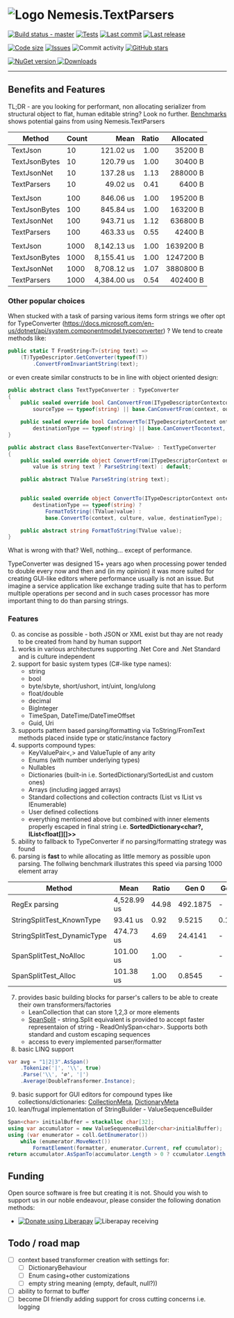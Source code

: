 ﻿# ![Logo](http://icons.iconarchive.com/icons/iconka/cat-commerce/64/review-icon.png) Nemesis.TextParsers

[![Build status - master](https://img.shields.io/appveyor/ci/Nemesis/nemesis-textparsers?style=flat-square)](https://ci.appveyor.com/project/Nemesis/nemesis-textparsers/branch/master)
[![Tests](https://img.shields.io/appveyor/tests/Nemesis/nemesis-textparsers?compact_message&style=flat-square)](https://ci.appveyor.com/project/Nemesis/nemesis-textparsers/build/tests)
[![Last commit](https://img.shields.io/github/last-commit/nemesissoft/Nemesis.TextParsers?style=flat-square)](https://github.com/nemesissoft/Nemesis.TextParsers)
[![Last release](https://img.shields.io/github/release-date/nemesissoft/Nemesis.TextParsers?style=flat-square)](https://ci.appveyor.com/project/Nemesis/nemesis-textparsers/build/artifacts)

[![Code size](https://img.shields.io/github/languages/code-size/nemesissoft/Nemesis.TextParsers.svg?style=flat-square)](https://github.com/nemesissoft/Nemesis.TextParsers)
[![Issues](https://img.shields.io/github/issues/nemesissoft/Nemesis.TextParsers.svg?style=flat-square)](https://github.com/nemesissoft/Nemesis.TextParsers/issues)
![Commit activity](https://img.shields.io/github/commit-activity/y/nemesissoft/Nemesis.TextParsers.svg?style=flat-square)
[![GitHub stars](https://img.shields.io/github/stars/nemesissoft/Nemesis.TextParsers?style=flat-square)](https://github.com/nemesissoft/Nemesis.TextParsers/stargazers)


[
 ![NuGet version](https://img.shields.io/nuget/v/Nemesis.TextParsers.svg?style=flat-square)
 ![Downloads](https://img.shields.io/nuget/dt/Nemesis.TextParsers.svg?style=flat-square)
](https://www.nuget.org/packages/Nemesis.TextParsers/)
***

## Benefits and Features
TL;DR - are you looking for performant, non allocating serializer from structural object to flat, human editable string? Look no further. [Benchmarks](Benchmarks/ParserBench.cs) shows potential gains from using Nemesis.TextParsers


|        Method | Count |        Mean | Ratio | Allocated |
|-------------- |------ |------------:|------:|----------:|
|      TextJson |    10 |   121.02 us |  1.00 |   35200 B |
| TextJsonBytes |    10 |   120.79 us |  1.00 |   30400 B |
|   TextJsonNet |    10 |   137.28 us |  1.13 |  288000 B |
|   TextParsers |    10 |    49.02 us |  0.41 |    6400 B |
|               |       |             |       |           |
|      TextJson |   100 |   846.06 us |  1.00 |  195200 B |
| TextJsonBytes |   100 |   845.84 us |  1.00 |  163200 B |
|   TextJsonNet |   100 |   943.71 us |  1.12 |  636800 B |
|   TextParsers |   100 |   463.33 us |  0.55 |   42400 B |
|               |       |             |       |           |
|      TextJson |  1000 | 8,142.13 us |  1.00 | 1639200 B |
| TextJsonBytes |  1000 | 8,155.41 us |  1.00 | 1247200 B |
|   TextJsonNet |  1000 | 8,708.12 us |  1.07 | 3880800 B |
|   TextParsers |  1000 | 4,384.00 us |  0.54 |  402400 B |

### Other popular choices

When stucked with a task of parsing various items form strings we ofter opt for TypeConverter (https://docs.microsoft.com/en-us/dotnet/api/system.componentmodel.typeconverter) ? We tend to create methods like:
```csharp
public static T FromString<T>(string text) =>
    (T)TypeDescriptor.GetConverter(typeof(T))
        .ConvertFromInvariantString(text);
```

or even create similar constructs to be in line with object oriented design:

```csharp
public abstract class TextTypeConverter : TypeConverter
{
    public sealed override bool CanConvertFrom(ITypeDescriptorContextcontext, Type sourceType) =>
        sourceType == typeof(string) || base.CanConvertFrom(context, ourceType);

    public sealed override bool CanConvertTo(ITypeDescriptorContext ontext, Type destinationType) =>
        destinationType == typeof(string) || base.CanConvertTocontext, destinationType);
}

public abstract class BaseTextConverter<TValue> : TextTypeConverter
{
    public sealed override object ConvertFrom(ITypeDescriptorContext ontext, CultureInfo culture, object value) =>
        value is string text ? ParseString(text) : default;

    public abstract TValue ParseString(string text);
    

    public sealed override object ConvertTo(ITypeDescriptorContext ontext, CultureInfo culture, object value, Type estinationType) =>
        destinationType == typeof(string) ?
            FormatToString((TValue)value) :
            base.ConvertTo(context, culture, value, destinationType);

    public abstract string FormatToString(TValue value);
}
```

What is wrong with that? Well, nothing... except of performance. 

TypeConverter was designed 15+ years ago when processing power tended to double every now and then and (in my opinion) it was more suited for creating GUI-like editors where performance usually is not an issue. 
But imagine a service application like exchange trading suite that has to perform multiple operations per second and in such cases processor has more important thing to do than parsing strings. 

### Features
0. as concise as possible - both JSON or XML exist but thay are not ready to be created from hand by human support
1. works in various architectures supporting .Net Core and .Net Standard and is culture independent 
2. support for basic system types (C#-like type names):
   * string
   * bool
   * byte/sbyte, short/ushort, int/uint, long/ulong
   * float/double
   * decimal
   * BigInteger
   * TimeSpan, DateTime/DateTimeOffset
   * Guid, Uri
3. supports pattern based parsing/formatting via ToString/FromText methods placed inside type or static/instance factory 
4. supports compound types:
   * KeyValuePair<,> and ValueTuple of any arity 
   * Enums (with number underlying types)
   * Nullables
   * Dictionaries (built-in i.e. SortedDictionary/SortedList and custom ones)
   * Arrays (including jagged arrays)
   * Standard collections and collection contracts (List vs IList vs IEnumerable) 
   * User defined collections 
   * everything mentioned above but combined with inner elements properly escaped in final string i.e. **SortedDictionary&lt;char?, IList&lt;float[][]&gt;&gt;**
5. ability to fallback to TypeConverter if no parsing/formatting strategy was found 
6. parsing is **fast** to while allocating as little memory as possible upon parsing. The follwing benchmark illustrates this speed via parsing 1000 element array 

|                     Method |        Mean | Ratio |    Gen 0 |  Gen 1 | Allocated | Remarks |
|--------------------------- |-------------|-------|----------|--------|-----------|-----------|
|              RegEx parsing | 4,528.99 us | 44.98 | 492.1875 |      - | 2089896 B | Regular expression with escaping support |
|  StringSplitTest_KnownType |    93.41 us |  0.92 |   9.5215 | 0.1221 |   40032 B | string.Split(..).Select(text=>int.Parse(text)) |
|StringSplitTest_DynamicType |   474.73 us |  4.69 |  24.4141 |      - |  104032 B | string.Split + TypeDescriptor.GetConverter |
|      SpanSplitTest_NoAlloc |   101.00 us |  1.00 |        - |      - |         - | "1\|2\|3".AsSpan().Tokenize() |
|        SpanSplitTest_Alloc |   101.38 us |  1.00 |   0.8545 |      - |    4024 B | "1\|2\|3".AsSpan().Tokenize();   var array = new int[1000];|

7. provides basic building blocks for parser's callers to be able to create their own transformers/factories 
    * LeanCollection that can store 1,2,3 or more elements 
    * [SpanSplit](Nemesis.TextParsers/SpanSplit.cs) - string.Split equivalent is provided to accept faster representaion of string - ReadOnlySpan&lt;char&gt;. Supports both standard and custom escaping sequences
    * access to every implemented parser/formatter
8. basic LINQ support 
```csharp
var avg = "1|2|3".AsSpan()
    .Tokenize('|', '\\', true)
    .Parse('\\', '∅', '|')
    .Average(DoubleTransformer.Instance);
```
9. basic support for GUI editors for compound types like collections/dictionaries: [CollectionMeta](Nemesis.TextParsers/Utils/CollectionMeta.cs), [DictionaryMeta](Nemesis.TextParsers/Utils/DictionaryMeta.cs)
10. lean/frugal implementation of StringBuilder - ValueSequenceBuilder
```csharp
Span<char> initialBuffer = stackalloc char[32];
using var accumulator = new ValueSequenceBuilder<char>initialBuffer);
using (var enumerator = coll.GetEnumerator())
    while (enumerator.MoveNext())
        FormatElement(formatter, enumerator.Current, ref ccumulator);
return accumulator.AsSpanTo(accumulator.Length > 0 ? ccumulator.Length - 1 : 0).ToString();
```

## Funding
Open source software is free but creating it is not. Should you wish to support us in our noble endeavour, please consider the following donation methods:
* [![Donate using Liberapay](https://liberapay.com/assets/widgets/donate.svg)](https://liberapay.com/Michal.Brylka/donate) ![Liberapay receiving](https://img.shields.io/liberapay/receives/Michal.Brylka?color=blue&style=flat-square)



## Todo / road map
- [ ] context based transformer creation with settings for:
	- [ ] DictionaryBehaviour
    - [ ] Enum casing+other customizations
    - [ ] empty string meaning (empty, default, null?))
- [ ] ability to format to buffer
- [ ] become DI friendly adding support for cross cutting concerns i.e. logging